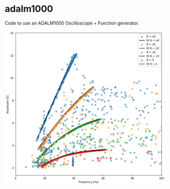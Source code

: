 # adalm1000
Code to use an ADALM1000 Oscilloscope + Function generator.

![An example of some data I collected with this](graph.png)
